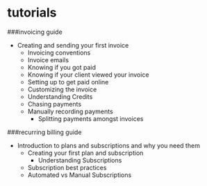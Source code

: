 # tutorials


###invoicing guide
* Creating and sending your first invoice
    * Invoicing conventions
    * Invoice emails
    * Knowing if you got paid
    * Knowing if your client viewed your invoice
    * Setting up to get paid online
    * Customizing the invoice
    * Understanding Credits
    * Chasing payments
    * Manually recording payments
        - Splitting payments amongst invoices


###recurring billing guide
* Introduction to plans and subscriptions and why you need them
    * Creating your first plan and subscription
        - Understanding Subscriptions
    * Subscription best practices
    * Automated vs Manual Subscriptions



